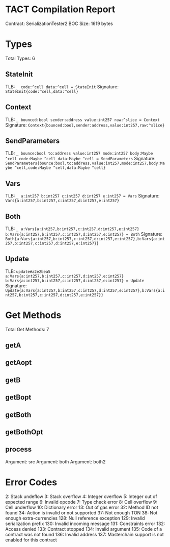 # TACT Compilation Report
Contract: SerializationTester2
BOC Size: 1619 bytes

# Types
Total Types: 6

## StateInit
TLB: `_ code:^cell data:^cell = StateInit`
Signature: `StateInit{code:^cell,data:^cell}`

## Context
TLB: `_ bounced:bool sender:address value:int257 raw:^slice = Context`
Signature: `Context{bounced:bool,sender:address,value:int257,raw:^slice}`

## SendParameters
TLB: `_ bounce:bool to:address value:int257 mode:int257 body:Maybe ^cell code:Maybe ^cell data:Maybe ^cell = SendParameters`
Signature: `SendParameters{bounce:bool,to:address,value:int257,mode:int257,body:Maybe ^cell,code:Maybe ^cell,data:Maybe ^cell}`

## Vars
TLB: `_ a:int257 b:int257 c:int257 d:int257 e:int257 = Vars`
Signature: `Vars{a:int257,b:int257,c:int257,d:int257,e:int257}`

## Both
TLB: `_ a:Vars{a:int257,b:int257,c:int257,d:int257,e:int257} b:Vars{a:int257,b:int257,c:int257,d:int257,e:int257} = Both`
Signature: `Both{a:Vars{a:int257,b:int257,c:int257,d:int257,e:int257},b:Vars{a:int257,b:int257,c:int257,d:int257,e:int257}}`

## Update
TLB: `update#a2e2bea5 a:Vars{a:int257,b:int257,c:int257,d:int257,e:int257} b:Vars{a:int257,b:int257,c:int257,d:int257,e:int257} = Update`
Signature: `Update{a:Vars{a:int257,b:int257,c:int257,d:int257,e:int257},b:Vars{a:int257,b:int257,c:int257,d:int257,e:int257}}`

# Get Methods
Total Get Methods: 7

## getA

## getAopt

## getB

## getBopt

## getBoth

## getBothOpt

## process
Argument: src
Argument: both
Argument: both2

# Error Codes
2: Stack undeflow
3: Stack overflow
4: Integer overflow
5: Integer out of expected range
6: Invalid opcode
7: Type check error
8: Cell overflow
9: Cell underflow
10: Dictionary error
13: Out of gas error
32: Method ID not found
34: Action is invalid or not supported
37: Not enough TON
38: Not enough extra-currencies
128: Null reference exception
129: Invalid serialization prefix
130: Invalid incoming message
131: Constraints error
132: Access denied
133: Contract stopped
134: Invalid argument
135: Code of a contract was not found
136: Invalid address
137: Masterchain support is not enabled for this contract